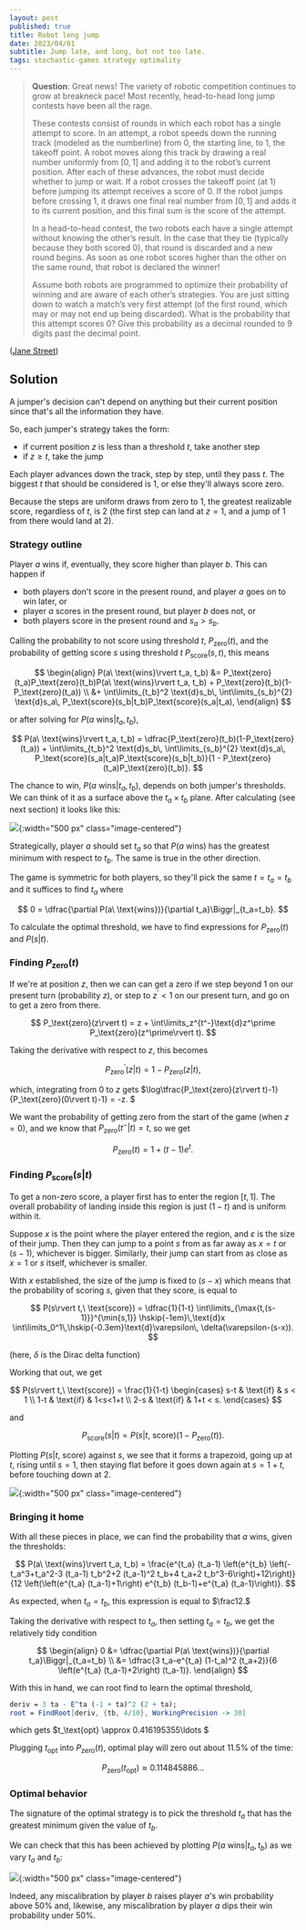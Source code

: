 ```yaml
---
layout: post
published: true
title: Robot long jump
date: 2023/04/01
subtitle: Jump late, and long, but not too late.
tags: stochastic-games strategy optimality 
---
```


>**Question**: Great news! The variety of robotic competition continues to grow at breakneck pace! Most recently, head-to-head long jump contests have been all the rage.
>
>These contests consist of rounds in which each robot has a single attempt to score. In an attempt, a robot speeds down the running track (modeled as the numberline) from $0,$ the starting line, to $1,$ the takeoff point. A robot moves along this track by drawing a real number uniformly from $\left[0,1\right]$ and adding it to the robot’s current position. After each of these advances, the robot must decide whether to jump or wait. If a robot crosses the takeoff point (at $1$) before jumping its attempt receives a score of $0.$ If the robot jumps before crossing $1,$ it draws one final real number from $\left[0,1\right]$ and adds it to its current position, and this final sum is the score of the attempt.
>
>In a head-to-head contest, the two robots each have a single attempt without knowing the other’s result. In the case that they tie (typically because they both scored $0$), that round is discarded and a new round begins. As soon as one robot scores higher than the other on the same round, that robot is declared the winner!
>
>Assume both robots are programmed to optimize their probability of winning and are aware of each other’s strategies. You are just sitting down to watch a match’s very first attempt (of the first round, which may or may not end up being discarded). What is the probability that this attempt scores $0$? Give this probability as a decimal rounded to $9$ digits past the decimal point.

<!--more-->

([Jane Street](https://www.janestreet.com/puzzles/robot-long-jump-index/))

## Solution

A jumper's decision can't depend on anything but their current position since that's all the information they have.

So, each jumper's strategy takes the form:
- if current position $z$ is less than a threshold $t$, take another step
- if $z\geq t$, take the jump

Each player advances down the track, step by step, until they pass $t.$ The biggest $t$ that should be considered is $1,$ or else they'll always score zero. 

Because the steps are uniform draws from zero to $1,$ the greatest realizable score, regardless of $t,$ is $2$ (the first step can land at $z=1$, and a jump of $1$ from there would land at $2$).

### Strategy outline

Player $a$ wins if, eventually, they score higher than player $b.$ This can happen if

- both players don't score in the present round, and player $a$ goes on to win later, or
- player $a$ scores in the present round, but player $b$ does not, or
- both players score in the present round and $s_a > s_b.$


Calling the probability to not score using threshold $t$, $P_\text{zero}(t),$ and the probability of getting score $s$ using threshold $t$ $P_\text{score}(s, t),$ this means

$$ 
  \begin{align}
    P(a\ \text{wins}\rvert t_a, t_b) &= P_\text{zero}(t_a)P_\text{zero}(t_b)P(a\ \text{wins}\rvert t_a, t_b) + P_\text{zero}(t_b)(1-P_\text{zero}(t_a)) \\
    &+ 
  \int\limits_{t_b}^2 \text{d}s_b\, \int\limits_{s_b}^{2} \text{d}s_a\, P_\text{score}(s_b|t_b)P_\text{score}(s_a|t_a),
  \end{align}
$$

or after solving for $P(a\ \text{wins}\rvert t_a, t_b)$,

$$ P(a\ \text{wins}\rvert t_a, t_b) = \dfrac{P_\text{zero}(t_b)(1-P_\text{zero}(t_a)) + 
  \int\limits_{t_b}^2 \text{d}s_b\, \int\limits_{s_b}^{2} \text{d}s_a\, P_\text{score}(s_a|t_a)P_\text{score}(s_b|t_b)}{1 - P_\text{zero}(t_a)P_\text{zero}(t_b)}.
$$

The chance to win, $P(a\ \text{wins}\rvert t_a, t_b),$ depends on both jumper's thresholds. We can think of it as a surface above the $t_a\times t_b$ plane. After calculating (see next section) it looks like this:

![](/img/2023-04-01-ta-tb-prob-surface.png){:width="500 px" class="image-centered"}

Strategically, player $a$ should set $t_a$ so that $P(a\ \text{wins})$ has the greatest minimum with respect to $t_b.$ The same is true in the other direction. 

The game is symmetric for both players, so they'll pick the same $t=t_a=t_b$ and it suffices to find $t_a$ where

$$ 0 = \dfrac{\partial P(a\ \text{wins})}{\partial t_a}\Biggr|_{t_a=t_b}. $$

<!-- the game is symmetric for both players, so both players will pick the same $t=t_a=t_b.$ strategically, player $b$ should set $t_b$ so that $P(b\ \text{wins}|t_a, t_b)$ is maximal with respect to $t_b,$ and minimal with respect to $t_a.$ -->

To calculate the optimal threshold, we have to find expressions for $P_\text{zero}(t)$ and $P(s\rvert t).$

### Finding $P_\text{zero}(t)$

If we're at position $z,$ then we can can get a zero if we step beyond $1$ on our present turn (probability $z$), or step to $z^\prime < 1$ on our present turn, and go on to get a zero from there.

$$ P_\text{zero}(z\rvert t) = z + \int\limits_z^{t^-}\text{d}z^\prime P_\text{zero}(z^\prime\rvert t). $$

Taking the derivative with respect to $z,$ this becomes 

$$ P_\text{zero}^\prime(z\rvert t) = 1 - P_\text{zero}(z\rvert t), $$

which, integrating from $0$ to $z$ gets $\log\tfrac{P_\text{zero}(z\rvert t)-1}{P_\text{zero}(0\rvert t)-1} = -z. $

We want the probability of getting zero from the start of the game (when $z=0$), and we know that $P_\text{zero}(t^-\rvert t) = t,$ so we get

$$ P_\text{zero}(t) = 1 +(t-1) e^t. $$

### Finding $P_\text{score}(s\rvert t)$

To get a non-zero score, a player first has to enter the region $\left[t, 1\right].$ The overall probability of landing inside this region is just $(1-t)$ and is uniform within it. 

Suppose $x$ is the point where the player entered the region, and $\varepsilon$ is the size of their jump. Then they can jump to a point $s$ from as far away as $x=t$ or $(s-1),$ whichever is bigger. Similarly, their jump can start from as close as $x=1$ or $s$ itself, whichever is smaller.

With $x$ established, the size of the jump is fixed to $(s-x)$ which means that the probability of scoring $s,$ given that they score, is equal to

$$ P(s\rvert t,\ \text{score}) = \dfrac{1}{1-t} \int\limits_{\max{t,(s-1)}}^{\min{s,1}} \hskip{-1em}\,\text{d}x \int\limits_0^1\,\hskip{-0.3em}\text{d}\varepsilon\, \delta(\varepsilon-(s-x)). $$

(here, $\delta$ is the Dirac delta function)

Working that out, we get

<!-- $$ 
  P(s\rvert t) = 
    \frac{1}{1-t} \begin{cases}
      (s-t) & s < 1 \\
      (1-t) & 1<s<(1+t) \\
      (2-s) & (1+t) < s.
    \end{cases}
$$ -->

$$ P(s\rvert t,\ \text{score}) = 
     \frac{1}{1-t}
\begin{cases}
    s-t & \text{if} & s < 1 \\
    1-t & \text{if} & 1<s<1+t \\
    2-s & \text{if} & 1+t < s.
\end{cases}
$$

and 

$$P_\text{score}(s\rvert t) = P(s\rvert t,\ \text{score})(1-P_\text{zero}(t)). $$

Plotting $P(s\rvert t,\ \text{score})$ against $s,$ we see that it forms a trapezoid, going up at $t,$ rising until $s=1,$ then staying flat before it goes down again at $s=1+t,$ before touching down at $2.$ 

![](/img/2023-04-01-score-probs.png){:width="500 px" class="image-centered"}


### Bringing it home

With all these pieces in place, we can find the probability that $a$ wins, given the thresholds:

$$ P(a\ \text{wins}\rvert t_a, t_b) = \frac{e^{t_a} (t_a-1) \left(e^{t_b} \left(-t_a^3+t_a^2-3
   (t_a-1) t_b^2+2 (t_a-1)^2 t_b+4 t_a+2
   t_b^3-6\right)+12\right)}{12 \left(\left(e^{t_a} (t_a-1)+1\right)
   e^{t_b} (t_b-1)+e^{t_a} (t_a-1)\right)}.
$$

As expected, when $t_a=t_b,$ this expression is equal to $\frac12.$

Taking the derivative with respect to $t_a,$ then setting $t_a = t_b,$ we get the relatively tidy condition

$$ 
  \begin{align}
    0 &= \dfrac{\partial P(a\ \text{wins})}{\partial t_a}\Biggr|_{t_a=t_b} \\
    &= \dfrac{3 t_a-e^{t_a} (1-t_a)^2 (t_a+2)}{6 \left(e^{t_a}
   (t_a-1)+2\right) (t_a-1)}.
  \end{align}
$$

With this in hand, we can root find to learn the optimal threshold, 

```mathematica
deriv = 3 ta - E^ta (-1 + ta)^2 (2 + ta);
root = FindRoot[deriv, {tb, 4/10}, WorkingPrecision -> 30]
  ```
  
which gets $t_\text{opt} \approx 0.416195355\ldots $

Plugging $t_\text{opt}$ into $P_\text{zero}(t),$ optimal play will zero out about $11.5\%$ of the time:

$$ P_\text{zero}(t_\text{opt}) \approx 0.114845886\ldots $$

### Optimal behavior

The signature of the optimal strategy is to pick the threshold $t_a$ that has the greatest minimum given the value of $t_b$. 

We can check that this has been achieved by plotting $P(a\ \text{wins}\rvert t_a, t_b)$ as we vary $t_a$ and $t_b:$

![](/img/2023-04-01-optimal-plot.png){:width="500 px" class="image-centered"}

Indeed, any miscalibration by player $b$ raises player $a$'s win probability above $50\%$ and, likewise, any miscalibration by player $a$ dips their win probability under $50\%.$

<br>
